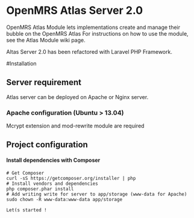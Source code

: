 OpenMRS Atlas Server 2.0
=====================

OpenMRS Atlas Module lets implementations create and manage their bubble on the OpenMRS Atlas
For instructions on how to use the module, see the Atlas Module wiki page.

Altas Server 2.0 has been refactored with Laravel PHP Framework.

#Installation

## Server requirement
Atlas server can be deployed on Apache or Nginx server. 
### Apache configuration (Ubuntu > 13.04)
Mcrypt extension and mod-rewrite module are required

## Project configuration

#### Install dependencies with Composer
```
# Get Composer
curl -sS https://getcomposer.org/installer | php
# Install vendors and dependencies
php composer.phar install
# Add writing write for server to app/storage (www-data for Apache)
sudo chown -R www-data:www-data app/storage

Let(s started ! 
